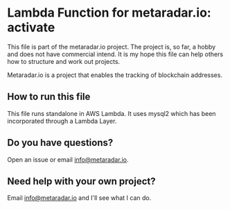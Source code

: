 # Lambda Function for metaradar.io: activate
This file is part of the metaradar.io project. The project is, so far, a hobby and does not have commercial intend. It is my hope this file can help others how to structure and work out projects.

Metaradar.io is a project that enables the tracking of blockchain addresses.

## How to run this file
This file runs standalone in AWS Lambda. It uses mysql2 which has been incorporated through a Lambda Layer.

## Do you have questions?
Open an issue or email info@metaradar.io. 

## Need help with your own project?

Email info@metaradar.io and I'll see what I can do. 
